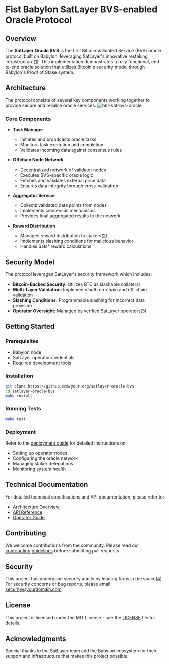 # Fist Babylon SatLayer BVS-enabled Oracle Protocol

## Overview

The **SatLayer Oracle BVS** is the first Bitcoin Validated Service (BVS) oracle protocol built on Babylon, leveraging SatLayer's innovative restaking infrastructure([1](https://docs.satlayer.xyz/)). This implementation demonstrates a fully functional, end-to-end oracle solution that utilizes Bitcoin's security model through Babylon's Proof of Stake system.

## Architecture

The protocol consists of several key components working together to provide secure and reliable oracle services:
![bbl-sat-bvs-oracle](https://github.com/user-attachments/assets/3d598375-4aa9-42ba-ba1a-d49168a46dd8)

### Core Components

- **Task Manager**
  - Initiates and broadcasts oracle tasks
  - Monitors task execution and completion
  - Validates incoming data against consensus rules

- **Offchain Node Network**
  - Decentralized network of validator nodes
  - Executes BVS-specific oracle logic
  - Fetches and validates external price data
  - Ensures data integrity through cross-validation

- **Aggregator Service**
  - Collects validated data points from nodes
  - Implements consensus mechanisms
  - Provides final aggregated results to the network

- **Reward Distribution**
  - Manages reward distribution to stakers([2](https://docs.satlayer.xyz/restakers/sats))
  - Implements slashing conditions for malicious behavior
  - Handles Sats² reward calculations

## Security Model

The protocol leverages SatLayer's security framework which includes:

- **Bitcoin-Backed Security**: Utilizes BTC as slashable collateral
- **Multi-Layer Validation**: Implements both on-chain and off-chain validation
- **Slashing Conditions**: Programmable slashing for incorrect data provision
- **Operator Oversight**: Managed by verified SatLayer operators([3](https://docs.satlayer.xyz/overview/satlayer-architecture))

## Getting Started

### Prerequisites

- Babylon node
- SatLayer operator credentials
- Required development tools

### Installation

```bash
git clone https://github.com/your-org/satlayer-oracle-bvs
cd satlayer-oracle-bvs
make install
```

### Running Tests

```bash
make test
```

### Deployment

Refer to the [deployment guide](./deployment.md) for detailed instructions on:
- Setting up operator nodes
- Configuring the oracle network
- Managing staker delegations
- Monitoring system health

## Technical Documentation

For detailed technical specifications and API documentation, please refer to:
- [Architecture Overview](./docs/architecture.md)
- [API Reference](./docs/api.md)
- [Operator Guide](./docs/operator.md)

## Contributing

We welcome contributions from the community. Please read our [contributing guidelines](./CONTRIBUTING.md) before submitting pull requests.

## Security

This project has undergone security audits by leading firms in the space([4](https://docs.satlayer.xyz/security/audits)). For security concerns or bug reports, please email security@yourdomain.com.

## License

This project is licensed under the MIT License - see the [LICENSE](LICENSE) file for details.

## Acknowledgments

Special thanks to the SatLayer team and the Babylon ecosystem for their support and infrastructure that makes this project possible.
